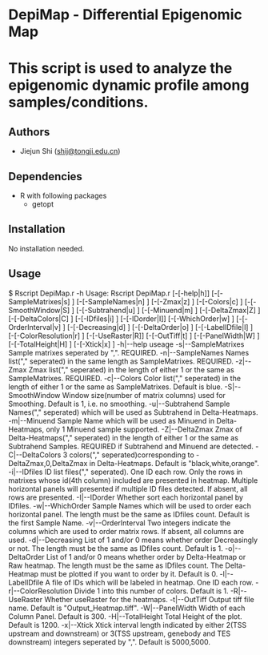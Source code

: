 # DepiMap - Differential Epigenomic Map

# This script is used to analyze the epigenomic dynamic profile among samples/conditions.

## Authors
- Jiejun Shi (shij@tongji.edu.cn)
## Dependencies
- R with following packages
  - getopt
## Installation
No installation needed.
## Usage
$ Rscript DepiMap.r -h
Usage: Rscript DepiMap.r [-[-help|h]] [-[-SampleMatrixes|s] <character>] [-[-SampleNames|n] <character>] [-[-Zmax|z] <character>] [-[-Colors|c] <character>] [-[-SmoothWindow|S] <integer>] [-[-Subtrahend|u] <character>] [-[-Minuend|m] <character>] [-[-DeltaZmax|Z] <character>] [-[-DeltaColors|C] <character>] [-[-IDfiles|i] <character>] [-[-IDorder|I]] [-[-WhichOrder|w] <character>] [-[-OrderInterval|v] <character>] [-[-Decreasing|d] <character>] [-[-DeltaOrder|o] <character>] [-[-LabelIDfile|l] <character>] [-[-ColorResolution|r] <integer>] [-[-UseRaster|R]] [-[-OutTiff|t] <character>] [-[-PanelWidth|W] <integer>] [-[-TotalHeight|H] <integer>] [-[-Xtick|x] <character>]
    -h|--help               useage
    -s|--SampleMatrixes     Sample matrixes seperated by ",". REQUIRED.
    -n|--SampleNames        Names list("," seperated) in the same length as SampleMatrixes. REQUIRED.
    -z|--Zmax               Zmax list("," seperated) in the length of either 1 or the same as SampleMatrixes. REQUIRED.
    -c|--Colors             Color list("," seperated) in the length of either 1 or the same as SampleMatrixes. Default is blue.
    -S|--SmoothWindow       Window size(number of matrix columns) used for Smoothing. Default is 1, i.e. no smoothing.
    -u|--Subtrahend         Sample Names("," seperated) which will be used as Subtrahend in Delta-Heatmaps.
    -m|--Minuend            Sample Name which will be used as Minuend in Delta-Heatmaps, only 1 Minuend sample supported.
    -Z|--DeltaZmax          Zmax of Delta-Heatmaps("," seperated) in the length of either 1 or the same as Subtrahend Samples. REQUIRED if Subtrahend and Minuend are detected.
    -C|--DeltaColors        3 colors("," seperated)corresponding to -DeltaZmax,0,DeltaZmax in Delta-Heatmaps. Default is "black,white,orange".
    -i|--IDfiles            ID list files("," seperated). One ID each row. Only the rows in matrixes whose id(4th column) included are presented in heatmap. Multiple horizontal panels will presented if multiple ID files detected. If absent, all rows are presented.
    -I|--IDorder            Whether sort each horizontal panel by IDfiles.
    -w|--WhichOrder         Sample Names which will be used to order each horizontal panel. The length must be the same as IDfiles count. Default is the first Sample Name.
    -v|--OrderInterval      Two integers indicate the columns which are used to order matrix rows. If absent, all columns are used.
    -d|--Decreasing         List of 1 and/or 0 means whether order Decreasingly or not. The length must be the same as IDfiles count. Default is 1.
    -o|--DeltaOrder         List of 1 and/or 0 means whether order by Delta-Heatmap or Raw heatmap. The length must be the same as IDfiles count. The Delta-Heatmap must be plotted if you want to order by it. Default is 0.
    -l|--LabelIDfile        A file of IDs which will be labeled in heatmap. One ID each row.
    -r|--ColorResolution    Divide 1 into this number of colors. Default is 1.
    -R|--UseRaster          Whether useRaster for the heatmaps.
    -t|--OutTiff            Output tiff file name. Default is "Output_Heatmap.tiff".
    -W|--PanelWidth         Width of each Column Panel. Default is 300.
    -H|--TotalHeight        Total Height of the plot. Default is 1200.
    -x|--Xtick              Xtick interval length indicated by either 2(TSS upstream and downstream) or 3(TSS upstream, genebody and TES downstream) integers seperated by ",". Default is 5000,5000.
    
    
